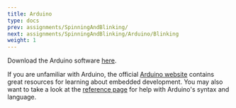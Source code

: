 ```yaml
---
title: Arduino
type: docs
prev: assignments/SpinningAndBlinking/
next: assignments/SpinningAndBlinking/Arduino/Blinking
weight: 1
---
```


Download the Arduino software [here](https://www.arduino.cc/en/software).

If you are unfamiliar with Arduino, the official [Arduino website](https://www.arduino.cc/reference/en/)
contains great resources for learning about embedded development. You may also want to take a look at
the [reference page](https://www.arduino.cc/reference/en/) for help with Arduino's syntax and language.
